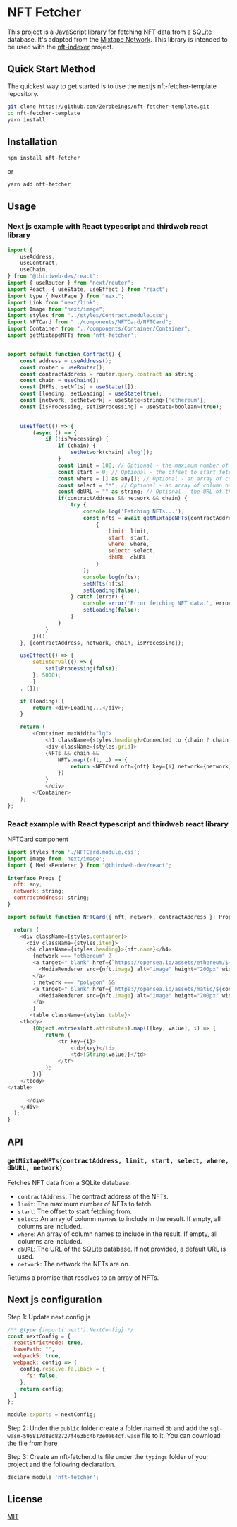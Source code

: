 # NFT Fetcher

This project is a JavaScript library for fetching NFT data from a SQLite database. It's adapted from the [Mixtape Network](https://github.com/mixtape-network). This library is intended to be used with the [nft-indexer](https://github.com/Zerobeings/nft-indexer) project.

## Quick Start Method

The quickest way to get started is to use the nextjs nft-fetcher-template repository.

```bash
git clone https://github.com/Zerobeings/nft-fetcher-template.git
cd nft-fetcher-template
yarn install
```

## Installation

```bash
npm install nft-fetcher
```
or
```bash
yarn add nft-fetcher
```

## Usage

### Next js example with React typescript and thirdweb react library
```javascript
import {
    useAddress,
    useContract,
    useChain,
} from "@thirdweb-dev/react";
import { useRouter } from "next/router";
import React, { useState, useEffect } from "react";
import type { NextPage } from "next";
import Link from "next/link";
import Image from "next/image";
import styles from "../styles/Contract.module.css";
import NFTCard from "../components/NFTCard/NFTCard";
import Container from "../components/Container/Container";
import getMixtapeNFTs from 'nft-fetcher';


export default function Contract() {
    const address = useAddress();
    const router = useRouter();
    const contractAddress = router.query.contract as string;
    const chain = useChain();
    const [NFTs, setNfts] = useState([]);
    const [loading, setLoading] = useState(true);
    const [network, setNetwork] = useState<string>('ethereum');
    const [isProcessing, setIsProcessing] = useState<boolean>(true);

    
    useEffect(() => {
        (async () => {
            if (!isProcessing) {
                if (chain) {
                    setNetwork(chain['slug']);
                }
                const limit = 100; // Optional - the maximum number of NFTs to fetch.
                const start = 0; // Optional - the offset to start fetching from.
                const where = [] as any[]; // Optional - an array of column names to include in the result. If empty, all columns are included.
                const select = "*"; // Optional - an array of column names to include in the result. If empty, all columns are included.
                const dbURL = "" as string; // Optional - the URL of the SQLite database. If not provided, a default URL is used.
                if(contractAddress && network && chain) {
                    try {
                        console.log('Fetching NFTs...');
                        const nfts = await getMixtapeNFTs(contractAddress, network, 
                            {
                                limit: limit, 
                                start: start, 
                                where: where,
                                select: select,
                                dbURL: dbURL
                            }
                        );
                        console.log(nfts);
                        setNfts(nfts);
                        setLoading(false);
                    } catch (error) {
                        console.error('Error fetching NFT data:', error);
                        setLoading(false);
                    }
                }
            }
        })();
    }, [contractAddress, network, chain, isProcessing]);

    useEffect(() => {
        setInterval(() => {
            setIsProcessing(false);
        }, 5000); 
        }
    , []);

    if (loading) {
        return <div>Loading...</div>;
    }

    return (
        <Container maxWidth="lg">
            <h1 className={styles.heading}>Connected to {chain ? chain.name : "an unsupported network"}</h1> 
            <div className={styles.grid}>
            {NFTs && chain &&
                NFTs.map((nft, i) => {
                    return <NFTCard nft={nft} key={i} network={network} contractAddress={contractAddress}></NFTCard>;
                })
            }
            </div>
        </Container>
    );
};

```
### React example with React typescript and thirdweb react library

NFTCard component
```javascript
import styles from './NFTCard.module.css';
import Image from 'next/image';
import { MediaRenderer } from "@thirdweb-dev/react";

interface Props {
  nft: any;
  network: string;
  contractAddress: string;
}

export default function NFTCard({ nft, network, contractAddress }: Props) {

  return (
    <div className={styles.container}>
      <div className={styles.item}>
      <h4 className={styles.heading}>{nft.name}</h4>
        {network === "ethereum" ?
        <a target="_blank" href={`https://opensea.io/assets/ethereum/${contractAddress}/${nft.index}`}>
          <MediaRenderer src={nft.image} alt="image" height="200px" width="200px" />
        </a>
        : network === "polygon" &&
        <a target="_blank" href={`https://opensea.io/assets/matic/${contractAddress}/${nft.index}`}>
          <MediaRenderer src={nft.image} alt="image" height="200px" width="200px"  />
        </a>
        }
       <table className={styles.table}>
    <tbody>
        {Object.entries(nft.attributes).map(([key, value], i) => {
            return (
                <tr key={i}>
                    <td>{key}</td>
                    <td>{String(value)}</td>
                </tr>
            );
        })}
    </tbody>
</table>

      </div>
    </div>
  );
}
```


## API

### `getMixtapeNFTs(contractAddress, limit, start, select, where, dbURL, network)`

Fetches NFT data from a SQLite database.

- `contractAddress`: The contract address of the NFTs.
- `limit`: The maximum number of NFTs to fetch.
- `start`: The offset to start fetching from.
- `select`: An array of column names to include in the result. If empty, all columns are included.
- `where`: An array of column names to include in the result. If empty, all columns are included.
- `dbURL`: The URL of the SQLite database. If not provided, a default URL is used.
- `network`: The network the NFTs are on.

Returns a promise that resolves to an array of NFTs.


## Next js configuration

Step 1: Update next.config.js
```javascript
/** @type {import('next').NextConfig} */
const nextConfig = {
  reactStrictMode: true,
  basePath: "",
  webpack5: true,
  webpack: config => {
    config.resolve.fallback = {
      fs: false,
    };
    return config;
  }
};

module.exports = nextConfig;
```

Step 2: Under the `public` folder create a folder named `db` and add the `sql-wasm-595817d88d82727f463bc4b73e0a64cf.wasm` file to it. You can download the file from [here](https://github.com/Zerobeings/nft-indexer/tree/main/nextjs-db-file)

Step 3: Create an nft-fetcher.d.ts file under the `typings` folder of your project and the following declaration.
```javascript
declare module 'nft-fetcher';
```

## License

[MIT](https://choosealicense.com/licenses/mit/)
